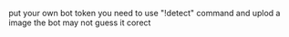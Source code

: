 put your own bot token
you need to use "!detect" command and uplod a image
the bot may not guess it corect
